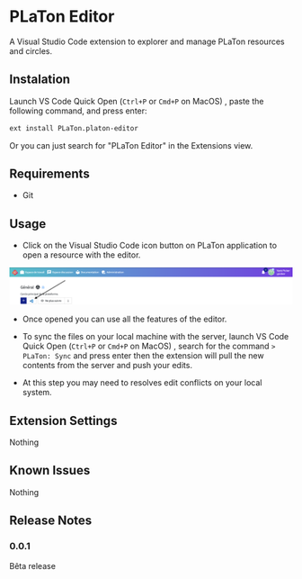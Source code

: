# PLaTon Editor

A Visual Studio Code extension to explorer and manage PLaTon resources and circles.

## Instalation

Launch VS Code Quick Open (`Ctrl+P` or `Cmd+P` on MacOS) , paste the following command, and press enter:

```txt
ext install PLaTon.platon-editor
```

Or you can just search for "PLaTon Editor" in the Extensions view.

## Requirements

* Git

## Usage

* Click on the Visual Studio Code icon button on PLaTon application to open a resource with the editor.

![Edit on Visual Studio Code](./assets/edit-on-vscode.png)

* Once opened you can use all the features of the editor.

* To sync the files on your local machine with the server, launch VS Code Quick Open (`Ctrl+P` or `Cmd+P` on MacOS) , search for the command `> PLaTon: Sync` and press enter then the extension will pull the new contents from the server and push your edits.

* At this step you may need to resolves edit conflicts on your local system.

## Extension Settings

Nothing

## Known Issues

Nothing

## Release Notes

### 0.0.1

Bêta release
